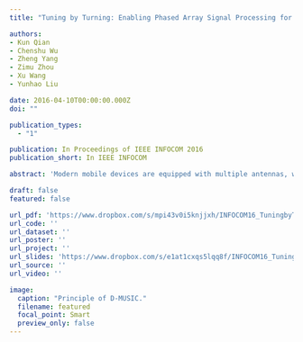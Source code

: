 ```yaml
---
title: "Tuning by Turning: Enabling Phased Array Signal Processing for WiFi with Inertial Sensors"

authors:
- Kun Qian
- Chenshu Wu
- Zheng Yang
- Zimu Zhou
- Xu Wang
- Yunhao Liu

date: 2016-04-10T00:00:00.000Z
doi: ""

publication_types:
  - "1"

publication: In Proceedings of IEEE INFOCOM 2016
publication_short: In IEEE INFOCOM

abstract: 'Modern mobile devices are equipped with multiple antennas, which brings various wireless sensing applications such as accurate localization, contactless human detection and wireless human-device interaction. A key enabler for these applications is phased array signal processing, especially Angle of Arrival (AoA) estimation. However, accurate AoA estimation on commodity devices is non-trivial due to limited number of antennas and uncertain phase offsets. Previous works either rely on elaborate calibration or involve contrived human interactions. In this paper, we aim to enable practical AoA measurements on commodity off-the-shelf (COTS) mobile devices. The key insight is to involve users’ natural rotation to formulate a virtual spatial-temporal antenna array and conduce a relative incident signal of measurements at two orientations. Then by taking the differential phase, it is feasible to remove the phase offsets and derive the accurate AoA of the equivalent incoming signal, while the rotation angle can also be captured by built-in inertial sensors. On this basis, we propose Differential MUSIC (D-MUSIC), a relative form of the standard MUSIC algorithm that eliminates the unknown phase offsets and achieves accurate AoA estimation on COTS mobile devices with only one rotation. We further extend D-MUSIC to 3-D space and fortify it in multipath-rich scenarios. We prototype D-MUSIC on commodity WiFi infrastructure and evaluate it in typical indoor environments. Experimental results demonstrate a superior performance with an average AoA estimation error of 13◦ . Requiring no modifications or calibration, D-MUSIC is envisioned as a promising scheme for practical AoA estimation on COTS mobile devices.'

draft: false
featured: false

url_pdf: 'https://www.dropbox.com/s/mpi43v0i5knjjxh/INFOCOM16_TuningbyTurning_paper.pdf?dl=0'
url_code: ''
url_dataset: ''
url_poster: ''
url_project: ''
url_slides: 'https://www.dropbox.com/s/e1at1cxqs5lqq8f/INFOCOM16_TuningByTurning_slides.pptx?dl=0'
url_source: ''
url_video: ''

image:
  caption: "Principle of D-MUSIC."
  filename: featured
  focal_point: Smart
  preview_only: false
---
```


